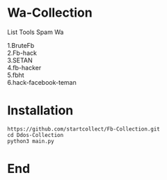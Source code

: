 # Wa-Collection
List Tools Spam Wa
    
1.BruteFb    
2.Fb-hack     
3.SETAN    
4.fb-hacker  
5.fbht          
6.hack-facebook-teman                   

# Installation
```
https://github.com/startcollect/Fb-Collection.git
cd Ddos-Collection
python3 main.py
```

# End
